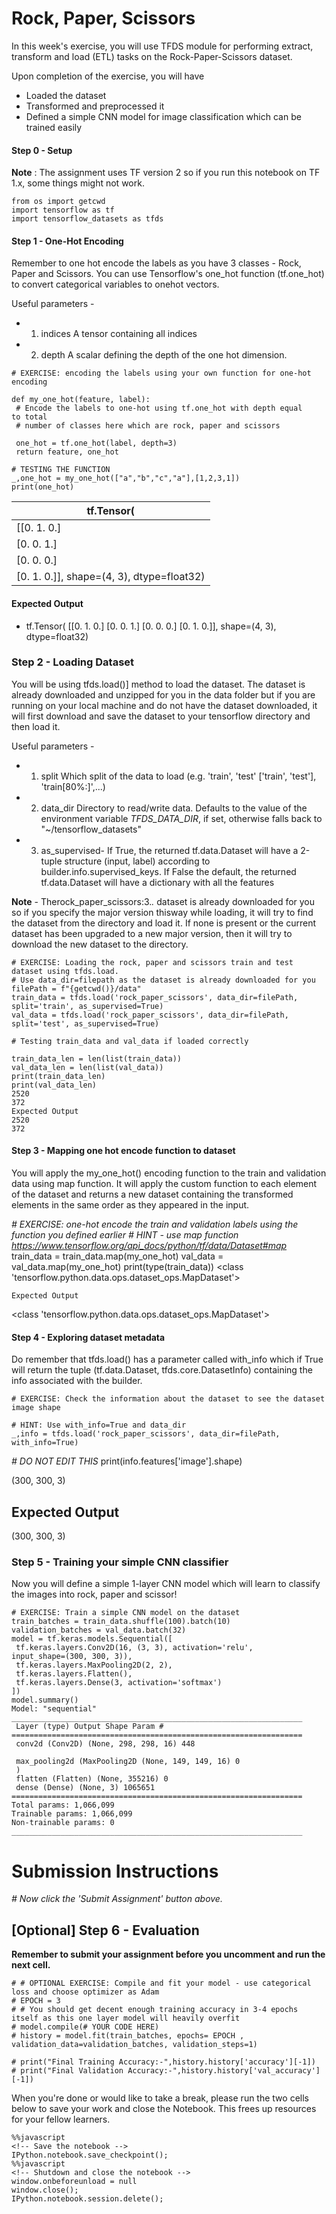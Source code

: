 # Rock, Paper, Scissors

In this week's exercise, you will use TFDS module for performing extract, transform and load (ETL) tasks on the Rock-Paper-Scissors dataset.

Upon completion of the exercise, you will have

- Loaded the dataset
- Transformed and preprocessed it
- Defined a simple CNN model for image classification which can be trained easily

#### Step 0 - Setup

**Note** : The assignment uses TF version 2 so if you run this notebook on TF 1.x, some things might not work.

```
from os import getcwd
import tensorflow as tf
import tensorflow_datasets as tfds
```
#### Step 1 - One-Hot Encoding

Remember to one hot encode the labels as you have 3 classes - Rock, Paper and Scissors. You can use Tensorflow's one_hot function (tf.one_hot) to convert categorical variables to onehot vectors.

Useful parameters -

- 1. indices A tensor containing all indices
- 2. depth A scalar defining the depth of the one hot dimension.

```
# EXERCISE: encoding the labels using your own function for one-hot 
encoding
```

```
def my_one_hot(feature, label):
 # Encode the labels to one-hot using tf.one_hot with depth equal 
to total 
 # number of classes here which are rock, paper and scissors
 
 one_hot = tf.one_hot(label, depth=3)
 return feature, one_hot
```

```
# TESTING THE FUNCTION 
_,one_hot = my_one_hot(["a","b","c","a"],[1,2,3,1])
print(one_hot)
```

| tf.Tensor( |
| --- |
| [[0. 1. 0.] |
| [0. 0. 1.] |
| [0. 0. 0.] |
| [0. 1. 0.]], shape=(4, 3), dtype=float32) |

#### Expected Output

- tf.Tensor( [[0. 1. 0.] [0. 0. 1.] [0. 0. 0.]
[0. 1. 0.]], shape=(4, 3), dtype=float32)

### Step 2 - Loading Dataset

You will be using tfds.load()] method to load the dataset. The dataset is already downloaded and unzipped for you in the data folder but if you are running on your local machine and do not have the dataset downloaded, it will first download and save the dataset to your tensorflow directory and then load it.

Useful parameters -

- 1. split Which split of the data to load (e.g. 'train', 'test' ['train', 'test'], 'train[80%:]',...)
- 2. data_dir Directory to read/write data. Defaults to the value of the environment variable *TFDS_DATA_DIR*, if set, otherwise falls back to "~/tensorflow_datasets"
- 3. as_supervised- If True, the returned tf.data.Dataset will have a 2-tuple structure (input, label) according to builder.info.supervised_keys. If False the default, the returned tf.data.Dataset will have a dictionary with all the features

**Note** - Therock_paper_scissors:3.*.* dataset is already downloaded for you so if you specify the major version thisway while loading, it will try to find the dataset from the directory and load it. If none is present or the current dataset has been upgraded to a new major version, then it will try to download the new dataset to the directory.

```
# EXERCISE: Loading the rock, paper and scissors train and test 
dataset using tfds.load. 
# Use data_dir=filepath as the dataset is already downloaded for you
filePath = f"{getcwd()}/data"
train_data = tfds.load('rock_paper_scissors', data_dir=filePath, 
split='train', as_supervised=True)
val_data = tfds.load('rock_paper_scissors', data_dir=filePath, 
split='test', as_supervised=True)
```

```
# Testing train_data and val_data if loaded correctly
 
train_data_len = len(list(train_data))
val_data_len = len(list(val_data))
print(train_data_len)
print(val_data_len)
2520
372
Expected Output
2520
372
```
#### Step 3 - Mapping one hot encode function to dataset

You will apply the my_one_hot() encoding function to the train and validation data using map function. It will apply the custom function to each element of the dataset and returns a new dataset containing the transformed elements in the same order as they appeared in the input.

*# EXERCISE: one-hot encode the train and validation labels using the function you defined earlier # HINT - use map function https://www.tensorflow.org/api_docs/python/tf/data/Dataset#map* train_data = train_data.map(my_one_hot) val_data = val_data.map(my_one_hot) print(type(train_data)) <class 'tensorflow.python.data.ops.dataset_ops.MapDataset'>

```
Expected Output
```
<class 'tensorflow.python.data.ops.dataset_ops.MapDataset'>

#### Step 4 - Exploring dataset metadata

Do remember that tfds.load() has a parameter called with_info which if True will return the tuple (tf.data.Dataset, tfds.core.DatasetInfo) containing the info associated with the builder.

```
# EXERCISE: Check the information about the dataset to see the dataset
image shape
```

```
# HINT: Use with_info=True and data_dir
_,info = tfds.load('rock_paper_scissors', data_dir=filePath, 
with_info=True)
```
*# DO NOT EDIT THIS* print(info.features['image'].shape)

(300, 300, 3)

## Expected Output

(300, 300, 3)

### Step 5 - Training your simple CNN classifier

Now you will define a simple 1-layer CNN model which will learn to classify the images into rock, paper and scissor!

```
# EXERCISE: Train a simple CNN model on the dataset
train_batches = train_data.shuffle(100).batch(10)
validation_batches = val_data.batch(32)
model = tf.keras.models.Sequential([
 tf.keras.layers.Conv2D(16, (3, 3), activation='relu', 
input_shape=(300, 300, 3)), 
 tf.keras.layers.MaxPooling2D(2, 2),
 tf.keras.layers.Flatten(),
 tf.keras.layers.Dense(3, activation='softmax')
])
model.summary()
Model: "sequential"
_________________________________________________________________
 Layer (type) Output Shape Param # 
=================================================================
 conv2d (Conv2D) (None, 298, 298, 16) 448 
 
 max_pooling2d (MaxPooling2D (None, 149, 149, 16) 0 
 ) 
 flatten (Flatten) (None, 355216) 0 
 dense (Dense) (None, 3) 1065651 
=================================================================
Total params: 1,066,099
Trainable params: 1,066,099
Non-trainable params: 0
_________________________________________________________________
```
# Submission Instructions

*# Now click the 'Submit Assignment' button above.*

## [Optional] Step 6 - Evaluation

**Remember to submit your assignment before you uncomment and run the next cell.**

```
# # OPTIONAL EXERCISE: Compile and fit your model - use categorical 
loss and choose optimizer as Adam
# EPOCH = 3
# # You should get decent enough training accuracy in 3-4 epochs 
itself as this one layer model will heavily overfit
# model.compile(# YOUR CODE HERE)
# history = model.fit(train_batches, epochs= EPOCH , 
validation_data=validation_batches, validation_steps=1)
 
# print("Final Training Accuracy:-",history.history['accuracy'][-1])
# print("Final Validation Accuracy:-",history.history['val_accuracy']
[-1])
```
When you're done or would like to take a break, please run the two cells below to save your work and close the Notebook. This frees up resources for your fellow learners.

```
%%javascript
<!-- Save the notebook -->
IPython.notebook.save_checkpoint();
%%javascript
<!-- Shutdown and close the notebook -->
window.onbeforeunload = null
window.close();
IPython.notebook.session.delete();
```

